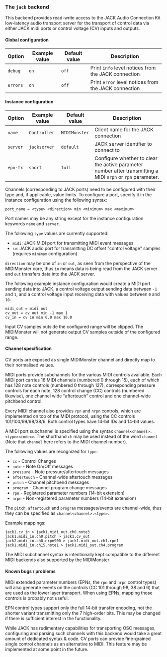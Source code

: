 ### The `jack` backend

This backend provides read-write access to the JACK Audio Connection Kit low-latency audio transport server for the
transport of control data via either JACK midi ports or control voltage (CV) inputs and outputs.

#### Global configuration

| Option	| Example value		| Default value 	| Description		|
|---------------|-----------------------|-----------------------|-----------------------|
| `debug`	| `on`			| `off`			| Print `info` level notices from the JACK connection	|
| `errors`      | `on`                  | `off`                 | Print `error` level notices from the JACK connection	|

#### Instance configuration

| Option	| Example value		| Default value 	| Description		|
|---------------|-----------------------|-----------------------|-----------------------|
| `name`	| `Controller`		| `MIDIMonster`		| Client name for the JACK connection |
| `server`	| `jackserver`		| `default`		| JACK server identifier to connect to |
| `epn-tx`	| `short`		| `full`		| Configure whether to clear the active parameter number after transmitting a MIDI `nrpn` or `rpn` parameter. |

Channels (corresponding to JACK ports) need to be configured with their type and, if applicable, value limits.
To configure a port, specify it in the instance configuration using the following syntax:

```
port_name = <type> <direction> min <minimum> max <maximum>
```

Port names may be any string except for the instance configuration keywords `name` and `server`.

The following `type` values are currently supported:

* `midi`: JACK MIDI port for transmitting MIDI event messages
* `cv`: JACK audio port for transmitting DC offset "control voltage" samples (requires `min`/`max` configuration)

`direction` may be one of `in` or `out`, as seen from the perspective of the MIDIMonster core, thus
`in` means data is being read from the JACK server and `out` transfers data into the JACK server.

The following example instance configuration would create a MIDI port sending data into JACK, a control voltage output
sending data between `-1` and `1`, and a control voltage input receiving data with values between `0` and `10`.

```
midi_out = midi out
cv_out = cv out min -1 max 1
cv_in = cv in min 0.0 max 10.0
```

Input CV samples outside the configured range will be clipped. The MIDIMonster will not generate output CV samples
outside of the configured range.

#### Channel specification

CV ports are exposed as single MIDIMonster channel and directly map to their normalised values.

MIDI ports provide subchannels for the various MIDI controls available. Each MIDI port carries
16 MIDI channels (numbered 0 through 15), each of which has 128 note controls (numbered 0 through 127),
corresponding pressure controls for each note, 128 control change (CC) controls (numbered likewise),
one channel wide "aftertouch" control and one channel-wide pitchbend control.

Every MIDI channel also provides `rpn` and `nrpn` controls, which are implemented on top of the MIDI protocol, using
the CC controls 101/100/99/98/38/6. Both control types have 14-bit IDs and 14-bit values.

A MIDI port subchannel is specified using the syntax `channel<channel>.<type><index>`. The shorthand `ch` may be
used instead of the word `channel` (Note that `channel` here refers to the MIDI channel number).

The following values are recognized for `type`:

* `cc` - Control Changes
* `note` - Note On/Off messages
* `pressure` - Note pressure/aftertouch messages
* `aftertouch` - Channel-wide aftertouch messages
* `pitch` - Channel pitchbend messages
* `program` - Channel program change messages
* `rpn` - Registered parameter numbers (14-bit extension)
* `nrpn` - Non-registered parameter numbers (14-bit extension)

The `pitch`, `aftertouch` and `program` messages/events are channel-wide, thus they can be specified as `channel<channel>.<type>`.

Example mappings:
```
jack1.cv_in > jack1.midi_out.ch0.note3
jack1.midi_in.ch0.pitch > jack1.cv_out
jack2.midi_in.ch0.nrpn900 > jack1.midi_out.ch1.rpn1
jack1.midi_in.ch15.note1 > jack1.midi_out.ch4.program
```

The MIDI subchannel syntax is intentionally kept compatible to the different MIDI backends also supported
by the MIDIMonster

#### Known bugs / problems

MIDI extended parameter numbers (EPNs, the `rpn` and `nrpn` control types) will also generate events on the controls (CC 101 through
98, 38 and 6) that are used as the lower layer transport. When using EPNs, mapping those controls is probably not useful.

EPN control types support only the full 14-bit transfer encoding, not the shorter variant transmitting only the 7
high-order bits. This may be changed if there is sufficient interest in the functionality.

While JACK has rudimentary capabilities for transporting OSC messages, configuring and parsing such channels
with this backend would take a great amount of dedicated syntax & code. CV ports can provide fine-grained single
control channels as an alternative to MIDI. This feature may be implemented at some point in the future.
